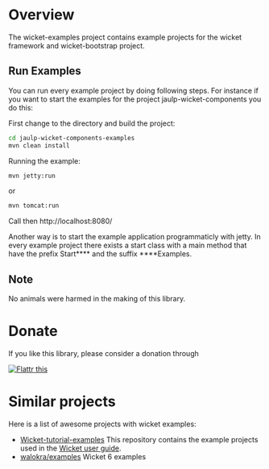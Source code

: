 Overview
========================

The wicket-examples project contains example projects for the wicket framework and wicket-bootstrap project.

## Run Examples 

You can run every example project by doing following steps. For instance if you want to start the examples for the project jaulp-wicket-components you do this:

First change to the directory and build the project:
```bash
cd jaulp-wicket-components-examples
mvn clean install
```
Running the example:
```bash
mvn jetty:run
```
or 
```bash
mvn tomcat:run
```
Call then http://localhost:8080/

Another way is to start the example application programmaticly with jetty. In every example project there exists a start class with a main method that have the prefix Start**** and the suffix ****Examples. 

## Note

No animals were harmed in the making of this library.

# Donate

If you like this library, please consider a donation through

<a href="http://flattr.com/thing/4067683/astrapi69wicket-examples-on-GitHub" target="_blank"><img src="http://api.flattr.com/button/flattr-badge-large.png" alt="Flattr this" title="Flattr this" border="0" /></a>

# Similar projects

Here is a list of awesome projects with wicket examples:

 * [Wicket-tutorial-examples](https://github.com/bitstorm/Wicket-tutorial-examples) This repository contains the example projects used in the [Wicket user guide](http://wicket.apache.org/learn/#guide).
 * [walokra/examples](https://github.com/walokra/examples) Wicket 6 examples 

